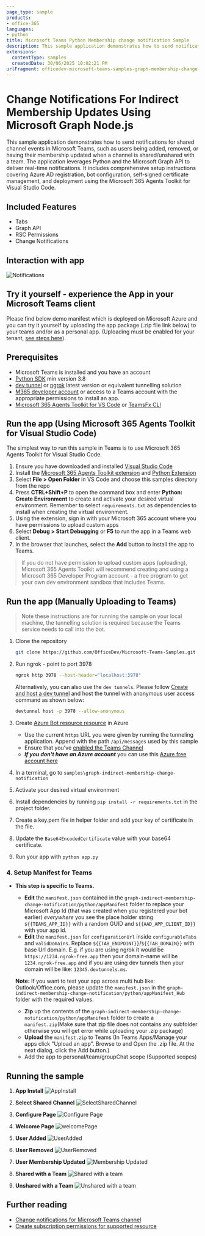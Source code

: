 ```yaml
---
page_type: sample
products:
- office-365
languages:
- python
title: Microsoft Teams Python Membership change notification Sample
description: This sample application demonstrates how to send notifications for shared channel events in Microsoft Teams, such as users being added, removed, or having their membership updated and when a channel is shared/unshared with a team, using python and the Microsoft Graph API.
extensions:
  contentType: samples
  createdDate: 30/06/2025 10:02:21 PM
urlFragment: officedev-microsoft-teams-samples-graph-membership-change-notification-python
---
```


# Change Notifications For Indirect Membership Updates Using Microsoft Graph Node.js

This sample application demonstrates how to send notifications for shared channel events in Microsoft Teams, such as users being added, removed, or having their membership updated when a channel is shared/unshared with a team. The application leverages Python and the Microsoft Graph API to deliver real-time notifications. It includes comprehensive setup instructions covering Azure AD registration, bot configuration, self-signed certificate management, and deployment using the Microsoft 365 Agents Toolkit for Visual Studio Code.

## Included Features
* Tabs
* Graph API
* RSC Permissions
* Change Notifications

## Interaction with app
![Notifications](Images/ChangeNotifications.gif)

## Try it yourself - experience the App in your Microsoft Teams client
Please find below demo manifest which is deployed on Microsoft Azure and you can try it yourself by uploading the app package (.zip file link below) to your teams and/or as a personal app. (Uploading must be enabled for your tenant, [see steps here](https://docs.microsoft.com/microsoftteams/platform/concepts/build-and-test/prepare-your-o365-tenant#enable-custom-teams-apps-and-turn-on-custom-app-uploading)).


## Prerequisites

- Microsoft Teams is installed and you have an account
- [Python SDK](https://www.python.org/downloads/) min version 3.8
- [dev tunnel](https://learn.microsoft.com/en-us/azure/developer/dev-tunnels/get-started?tabs=windows) or [ngrok](https://ngrok.com/) latest version or equivalent tunnelling solution
-  [M365 developer account](https://docs.microsoft.com/microsoftteams/platform/concepts/build-and-test/prepare-your-o365-tenant) or access to a Teams account with the appropriate permissions to install an app.
- [Microsoft 365 Agents Toolkit for VS Code](https://marketplace.visualstudio.com/items?itemName=TeamsDevApp.ms-teams-vscode-extension) or [TeamsFx CLI](https://learn.microsoft.com/microsoftteams/platform/toolkit/teamsfx-cli?pivots=version-one)

## Run the app (Using Microsoft 365 Agents Toolkit for Visual Studio Code)

The simplest way to run this sample in Teams is to use Microsoft 365 Agents Toolkit for Visual Studio Code.

1. Ensure you have downloaded and installed [Visual Studio Code](https://code.visualstudio.com/docs/setup/setup-overview)
1. Install the [Microsoft 365 Agents Toolkit extension](https://marketplace.visualstudio.com/items?itemName=TeamsDevApp.ms-teams-vscode-extension) and [Python Extension](https://marketplace.visualstudio.com/items?itemName=ms-python.python)
1. Select **File > Open Folder** in VS Code and choose this samples directory from the repo
1. Press **CTRL+Shift+P** to open the command box and enter **Python: Create Environment** to create and activate your desired virtual environment. Remember to select `requirements.txt` as dependencies to install when creating the virtual environment.
1. Using the extension, sign in with your Microsoft 365 account where you have permissions to upload custom apps
1. Select **Debug > Start Debugging** or **F5** to run the app in a Teams web client.
1. In the browser that launches, select the **Add** button to install the app to Teams.

> If you do not have permission to upload custom apps (uploading), Microsoft 365 Agents Toolkit will recommend creating and using a Microsoft 365 Developer Program account - a free program to get your own dev environment sandbox that includes Teams.

## Run the app (Manually Uploading to Teams)

> Note these instructions are for running the sample on your local machine, the tunnelling solution is required because
the Teams service needs to call into the bot.

1) Clone the repository

    ```bash
    git clone https://github.com/OfficeDev/Microsoft-Teams-Samples.git
    ```

2) Run ngrok - point to port 3978

   ```bash
   ngrok http 3978 --host-header="localhost:3978"
   ```  

   Alternatively, you can also use the `dev tunnels`. Please follow [Create and host a dev tunnel](https://learn.microsoft.com/en-us/azure/developer/dev-tunnels/get-started?tabs=windows) and host the tunnel with anonymous user access command as shown below:

   ```bash
   devtunnel host -p 3978 --allow-anonymous
   ```

3) Create [Azure Bot resource resource](https://docs.microsoft.com/azure/bot-service/bot-service-quickstart-registration) in Azure
    - Use the current `https` URL you were given by running the tunneling application. Append with the path `/api/messages` used by this sample
    - Ensure that you've [enabled the Teams Channel](https://docs.microsoft.com/azure/bot-service/channel-connect-teams?view=azure-bot-service-4.0)
    - __*If you don't have an Azure account*__ you can use this [Azure free account here](https://azure.microsoft.com/free/)

4) In a terminal, go to `samples\graph-indirect-membership-change-notification`

5) Activate your desired virtual environment

6) Install dependencies by running ```pip install -r requirements.txt``` in the project folder.

7) Create a key.pem file in helper folder and add your key of certificate in the file.

8) Update the `Base64EncodedCertificate` value with your base64 certificate.

9) Run your app with `python app.py`

### 4. Setup Manifest for Teams

 - **This step is specific to Teams.**

    - **Edit** the `manifest.json` contained in the `graph-indirect-membership-change-notification/python/appManifest` folder to replace your Microsoft App Id (that was created when you registered your bot earlier) *everywhere* you see the place holder string `${{TEAMS_APP_ID}}` with a random GUID and `${{AAD_APP_CLIENT_ID}}` with your app id.
    - **Edit** the `manifest.json` for `configurationUrl` inside `configurableTabs` and `validDomains`. Replace `${{TAB_ENDPOINT}}`/`${{TAB_DOMAIN}}` with base Url domain. E.g. if you are using ngrok it would be `https://1234.ngrok-free.app` then your domain-name will be `1234.ngrok-free.app` and if you are using dev tunnels then your domain will be like: `12345.devtunnels.ms`.
    
    **Note:** If you want to test your app across multi hub like: Outlook/Office.com, please update the `manifest.json` in the `graph-indirect-membership-change-notification/python/appManifest_Hub` folder with the required values.

    - **Zip** up the contents of the `graph-indirect-membership-change-notification/python/appManifest` folder to create a `manifest.zip`(Make sure that zip file does not contains any subfolder otherwise you will get error while uploading your .zip package)
    - **Upload** the `manifest.zip` to Teams (In Teams Apps/Manage your apps click "Upload an app". Browse to and Open the .zip file. At the next dialog, click the Add button.)
    - Add the app to personal/team/groupChat scope (Supported scopes)

## Running the sample

1. **App Install**
![AppInstall](Images/1.App_install.png)

2. **Select Shared Channel**
![SelectSharedChannel](Images/2.Select_channel.png)

3. **Configure Page**
![Configure Page](Images/3.Configure.png)

4. **Welcome Page**
![welcomePage](Images/4.StartUp_page.png)

5. **User Added**
![UserAdded](Images/5.User_added.png)

6. **User Removed**
![UserRemoved](Images/6.User_removed.png)

7. **User Membership Updated**
![Membership Updated](Images/7.User_membership_updated.png)

8. **Shared with a Team**
![Shared with a team](Images/8.Shared_with_team.png)

9. **Unshared with a Team**
![Unshared with a team](Images/9.Unshared_with_team.png)

## Further reading
- [Change notifications for Microsoft Teams channel](https://docs.microsoft.com/en-us/graph/teams-changenotifications-team-and-channel)
- [Create subscription permissions for supported resource](https://docs.microsoft.com/en-us/graph/api/subscription-post-subscriptions?view=graph-rest-1.0&tabs=http#team-channel-and-chat)
